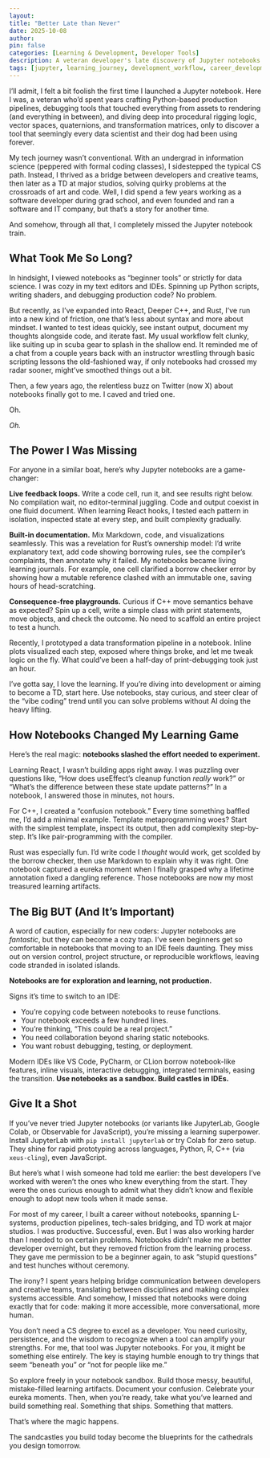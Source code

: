 ```yaml
---
layout: 
title: "Better Late than Never"
date: 2025-10-08
author: 
pin: false
categories: [Learning & Development, Developer Tools]
description: A veteran developer's late discovery of Jupyter notebooks and how they transformed learning new languages, from React to Rust, while navigating the crucial balance between exploration and production-ready code.
tags: [jupyter, learning_journey, development_workflow, career_development, python, rust, react, technical_writing, developer_experience, devlog]
---
```






I’ll admit, I felt a bit foolish the first time I launched a Jupyter notebook. Here I was, a veteran who’d spent years crafting Python-based production pipelines, debugging tools that touched everything from assets to rendering (and everything in between), and diving deep into procedural rigging logic, vector spaces, quaternions, and transformation matrices, only to discover a tool that seemingly every data scientist and their dog had been using forever.

My tech journey wasn’t conventional. With an undergrad in information science (peppered with formal coding classes), I sidestepped the typical CS path. Instead, I thrived as a bridge between developers and creative teams, then later as a TD at major studios, solving quirky problems at the crossroads of art and code.
Well, I did spend a few years working as a software developer during grad school, and even founded and ran a software and IT company, but that’s a story for another time.

And somehow, through all that, I completely missed the Jupyter notebook train.

## What Took Me So Long?

In hindsight, I viewed notebooks as “beginner tools” or strictly for data science. I was cozy in my text editors and IDEs. Spinning up Python scripts, writing shaders, and debugging production code? No problem.

But recently, as I’ve expanded into React, Deeper C++, and Rust, I’ve run into a new kind of friction, one that’s less about syntax and more about mindset. I wanted to test ideas quickly, see instant output, document my thoughts alongside code, and iterate fast. My usual workflow felt clunky, like suiting up in scuba gear to splash in the shallow end. It reminded me of a chat from a couple years back with an instructor wrestling through basic scripting lessons the old-fashioned way, if only notebooks had crossed my radar sooner, might’ve smoothed things out a bit.

Then, a few years ago, the relentless buzz on Twitter (now X) about notebooks finally got to me. I caved and tried one.

Oh.

*Oh.*

## The Power I Was Missing

For anyone in a similar boat, here’s why Jupyter notebooks are a game-changer:

**Live feedback loops.** Write a code cell, run it, and see results right below. No compilation wait, no editor-terminal juggling. Code and output coexist in one fluid document. When learning React hooks, I tested each pattern in isolation, inspected state at every step, and built complexity gradually.

**Built-in documentation.** Mix Markdown, code, and visualizations seamlessly. This was a revelation for Rust’s ownership model: I’d write explanatory text, add code showing borrowing rules, see the compiler’s complaints, then annotate why it failed. My notebooks became living learning journals. For example, one cell clarified a borrow checker error by showing how a mutable reference clashed with an immutable one, saving hours of head-scratching.

**Consequence-free playgrounds.** Curious if C++ move semantics behave as expected? Spin up a cell, write a simple class with print statements, move objects, and check the outcome. No need to scaffold an entire project to test a hunch.

Recently, I prototyped a data transformation pipeline in a notebook. Inline plots visualized each step, exposed where things broke, and let me tweak logic on the fly. What could’ve been a half-day of print-debugging took just an hour.

I’ve gotta say, I love the learning. If you’re diving into development or aiming to become a TD, start here. Use notebooks, stay curious, and steer clear of the “vibe coding” trend until you can solve problems without AI doing the heavy lifting.

## How Notebooks Changed My Learning Game

Here’s the real magic: **notebooks slashed the effort needed to experiment.**

Learning React, I wasn’t building apps right away. I was puzzling over questions like, “How does useEffect’s cleanup function *really* work?” or “What’s the difference between these state update patterns?” In a notebook, I answered those in minutes, not hours.

For C++, I created a “confusion notebook.” Every time something baffled me, I’d add a minimal example. Template metaprogramming woes? Start with the simplest template, inspect its output, then add complexity step-by-step. It’s like pair-programming with the compiler.

Rust was especially fun. I’d write code I *thought* would work, get scolded by the borrow checker, then use Markdown to explain why it was right. One notebook captured a eureka moment when I finally grasped why a lifetime annotation fixed a dangling reference. Those notebooks are now my most treasured learning artifacts.

## The Big BUT (And It’s Important)

A word of caution, especially for new coders: Jupyter notebooks are *fantastic*, but they can become a cozy trap. I’ve seen beginners get so comfortable in notebooks that moving to an IDE feels daunting. They miss out on version control, project structure, or reproducible workflows, leaving code stranded in isolated islands.

**Notebooks are for exploration and learning, not production.**

Signs it’s time to switch to an IDE:
- You’re copying code between notebooks to reuse functions.
- Your notebook exceeds a few hundred lines.
- You’re thinking, “This could be a real project.”
- You need collaboration beyond sharing static notebooks.
- You want robust debugging, testing, or deployment.

Modern IDEs like VS Code, PyCharm, or CLion borrow notebook-like features, inline visuals, interactive debugging, integrated terminals, easing the transition. **Use notebooks as a sandbox. Build castles in IDEs.**


## Give It a Shot

If you’ve never tried Jupyter notebooks (or variants like JupyterLab, Google Colab, or Observable for JavaScript), you’re missing a learning superpower. 
Install JupyterLab with `pip install jupyterlab` or try Colab for zero setup. They shine for rapid prototyping across languages, Python, R, C++ (via `xeus-cling`), even JavaScript.

But here’s what I wish someone had told me earlier: the best developers I’ve worked with weren’t the ones who knew everything from the start. They were the ones curious enough to admit what they didn’t know and flexible enough to adopt new tools when it made sense.

For most of my career, I built a career without notebooks, spanning L-systems, production pipelines, tech-sales bridging, and TD work at major studios. I was productive. Successful, even. But I was also working harder than I needed to on certain problems. Notebooks didn’t make me a better developer overnight, but they removed friction from the learning process. They gave me permission to be a beginner again, to ask “stupid questions” and test hunches without ceremony.

The irony? I spent years helping bridge communication between developers and creative teams, translating between disciplines and making complex systems accessible. And somehow, I missed that notebooks were doing exactly that for code: making it more accessible, more conversational, more human.

You don’t need a CS degree to excel as a developer. You need curiosity, persistence, and the wisdom to recognize when a tool can amplify your strengths. For me, that tool was Jupyter notebooks. For you, it might be something else entirely. The key is staying humble enough to try things that seem “beneath you” or “not for people like me.”

So explore freely in your notebook sandbox. Build those messy, beautiful, mistake-filled learning artifacts. Document your confusion. Celebrate your eureka moments. Then, when you’re ready, take what you’ve learned and build something real. Something that ships. Something that matters.

That’s where the magic happens.

The sandcastles you build today become the blueprints for the cathedrals you design tomorrow.


